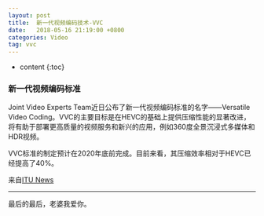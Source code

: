 ```yaml
---
layout: post
title:  新一代视频编码技术-VVC
date:   2018-05-16 21:19:00 +0800
categories: Video
tag: vvc
---
```


* content
{:toc}
### 新一代视频编码标准

Joint Video Experts Team近日公布了新一代视频编码标准的名字——Versatile Video Coding。VVC的主要目标是在HEVC的基础上提供压缩性能的显著改进，将有助于部署更高质量的视频服务和新兴的应用，例如360度全景沉浸式多媒体和HDR视频。

VVC标准的制定预计在2020年底前完成。目前来看，其压缩效率相对于HEVC已经提高了40%。

来自[ITU News](https://news.itu.int/versatile-video-coding-project-starts-strongly/)







<hr>
最后的最后，老婆我爱你。








